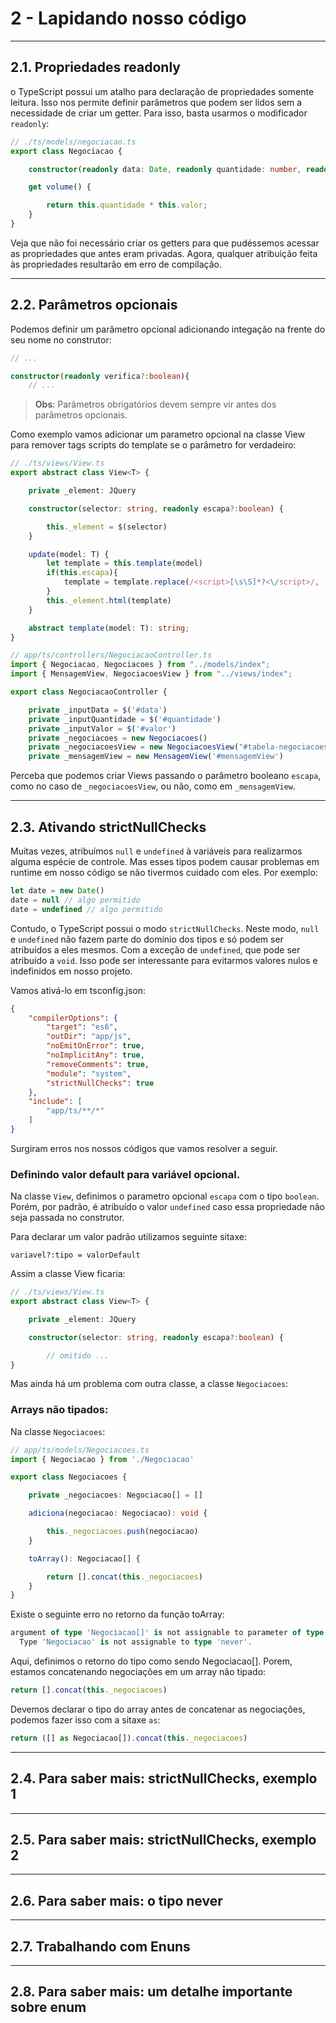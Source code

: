 # 2 - Lapidando nosso código

---
## 2.1. Propriedades readonly

o TypeScript possui um atalho para declaração de propriedades somente leitura.
Isso nos permite definir parâmetros que podem ser lidos sem a necessidade de criar um getter.
Para isso, basta usarmos o modificador `readonly`:

```ts
// ./ts/models/negociacao.ts
export class Negociacao {

    constructor(readonly data: Date, readonly quantidade: number, readonly valor: number) {}

    get volume() {

        return this.quantidade * this.valor;
    }
}
```

Veja que não foi necessário criar os getters para que pudéssemos acessar as propriedades que antes eram privadas. Agora, qualquer atribuição feita às propriedades resultarão em erro de compilação.


---
## 2.2. Parâmetros opcionais

Podemos definir um parâmetro opcional adicionando integação na frente do seu nome no construtor:

```ts
// ...

constructor(readonly verifica?:boolean){
    // ...
```

> **Obs**: Parâmetros obrigatórios devem sempre vir antes dos parâmetros opcionais. 

Como exemplo vamos adicionar um parametro opcional na classe View para remover tags scripts do template se o parâmetro for verdadeiro:

```ts
// ./ts/views/View.ts
export abstract class View<T> {

    private _element: JQuery

    constructor(selector: string, readonly escapa?:boolean) {

        this._element = $(selector)
    }

    update(model: T) {
        let template = this.template(model)
        if(this.escapa){
            template = template.replace(/<script>[\s\S]*?<\/script>/, '');
        }
        this._element.html(template)
    }

    abstract template(model: T): string;
}
```

```ts
// app/ts/controllers/NegociacaoController.ts
import { Negociacao, Negociacoes } from "../models/index";
import { MensagemView, NegociacoesView } from "../views/index";

export class NegociacaoController {

    private _inputData = $('#data')
    private _inputQuantidade = $('#quantidade')
    private _inputValor = $('#valor')
    private _negociacoes = new Negociacoes()
    private _negociacoesView = new NegociacoesView("#tabela-negociacoes", true)
    private _mensagemView = new MensagemView('#mensagemView')

```

Perceba que podemos criar Views passando o parâmetro booleano `escapa`, como no caso de `_negociacoesView`, ou não, como em `_mensagemView`.

---
## 2.3. Ativando strictNullChecks

Muitas vezes, atribuímos `null` e `undefined` à variáveis para realizarmos alguma espécie de controle. Mas esses tipos podem causar problemas em runtime em nosso código se não tivermos cuidado com eles. Por exemplo:

```ts
let date = new Date()
date = null // algo permitido
date = undefined // algo permitido
```

Contudo, o TypeScript possui o modo `strictNullChecks`. Neste modo, `null` e `undefined` não fazem parte do domínio dos tipos e só podem ser atribuídos a eles mesmos. Com a exceção de `undefined`, que pode ser atribuído a `void`. Isso pode ser interessante para evitarmos valores nulos e indefinidos em nosso projeto. 

Vamos ativá-lo em tsconfig.json:
```json
{
    "compilerOptions": {
        "target": "es6",
        "outDir": "app/js",
        "noEmitOnError": true, 
        "noImplicitAny": true,
        "removeComments": true,
        "module": "system",
        "strictNullChecks": true
    },
    "include": [
        "app/ts/**/*"
    ]
}
```

Surgiram erros nos nossos códigos que vamos resolver a seguir.

### Definindo valor default para variável opcional.

Na classe `View`, definimos o parametro opcional `escapa` com o tipo `boolean`. Porém, por padrão, é atribuído o valor `undefined` caso essa propriedade não seja passada no construtor.

Para declarar um valor padrão utilizamos  seguinte sitaxe:

```
variavel?:tipo = valorDefault
```

Assim a classe View ficaria:

```ts
// ./ts/views/View.ts
export abstract class View<T> {

    private _element: JQuery

    constructor(selector: string, readonly escapa?:boolean) {

        // omitido ...
}
```
Mas ainda há um problema com outra classe, a classe `Negociacoes`:

### Arrays não tipados: 
Na classe `Negociacoes`:

```ts
// app/ts/models/Negociacoes.ts
import { Negociacao } from './Negociacao'

export class Negociacoes {

    private _negociacoes: Negociacao[] = []

    adiciona(negociacao: Negociacao): void {

        this._negociacoes.push(negociacao)
    }

    toArray(): Negociacao[] {

        return [].concat(this._negociacoes)
    }
}
```

Existe o seguinte erro no retorno da função toArray:

```ts
argument of type 'Negociacao[]' is not assignable to parameter of type 'never[]'.
  Type 'Negociacao' is not assignable to type 'never'.
```

Aqui, definimos o retorno do tipo como sendo Negociacao[]. Porem, estamos concatenando negociações em um array não tipado:

```ts
return [].concat(this._negociacoes)
```

Devemos declarar o tipo do array antes de concatenar as negociações, podemos fazer isso com a sitaxe `as`:

```ts
return ([] as Negociacao[]).concat(this._negociacoes)
```

---
## 2.4. Para saber mais: strictNullChecks, exemplo 1






---
## 2.5. Para saber mais: strictNullChecks, exemplo 2






---
## 2.6. Para saber mais: o tipo never






---
## 2.7. Trabalhando com Enuns






---
## 2.8. Para saber mais: um detalhe importante sobre enum






